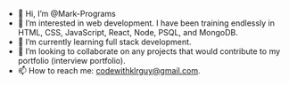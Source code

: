 - 👋 Hi, I’m @Mark-Programs
- 👀 I’m interested in web development.  I have been training endlessly in HTML, CSS, JavaScript, React, Node, PSQL, and MongoDB.
- 🌱 I’m currently learning full stack development.
- 💞️ I’m looking to collaborate on any projects that would contribute to my portfolio (interview portfolio).
- 📫 How to reach me: codewithklrguy@gmail.com.

<!---
Mark-Programs/Mark-Programs is a ✨ special ✨ repository because its `README.md` (this file) appears on your GitHub profile.
You can click the Preview link to take a look at your changes.
--->

